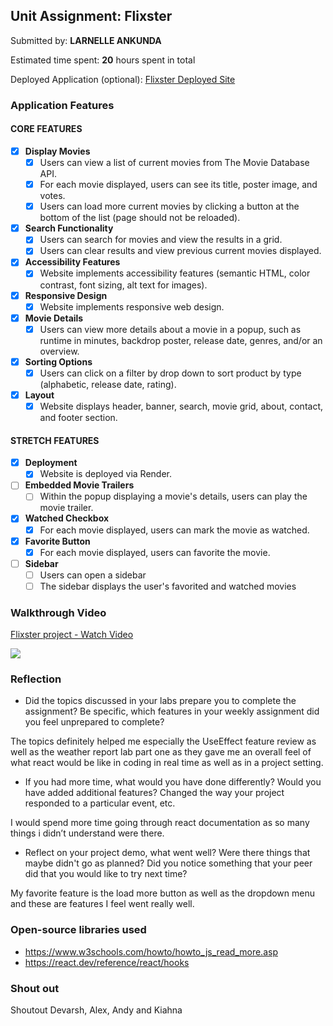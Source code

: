 ## Unit Assignment: Flixster

Submitted by: **LARNELLE ANKUNDA**

Estimated time spent: **20** hours spent in total

Deployed Application (optional): [Flixster Deployed Site](https://flixster-co1q.onrender.com)

### Application Features

#### CORE FEATURES


- [X] **Display Movies**
  -[X] Users can view a list of current movies from The Movie Database API.
  - [X] For each movie displayed, users can see its title, poster image, and votes.
  - [X] Users can load more current movies by clicking a button at the bottom of the list (page should not be reloaded).
- [X] **Search Functionality**
  - [X] Users can search for movies and view the results in a grid.
  - [X] Users can clear results and view previous current movies displayed.
- [X] **Accessibility Features**
  - [X] Website implements accessibility features (semantic HTML, color contrast, font sizing, alt text for images).
- [X] **Responsive Design**
  - [X] Website implements responsive web design.
- [X] **Movie Details**
  - [X] Users can view more details about a movie in a popup, such as runtime in minutes, backdrop poster, release date, genres, and/or an overview.
- [X] **Sorting Options**
  - [X] Users can click on a filter by drop down to sort product by type (alphabetic, release date, rating).
- [X] **Layout**
  - [X] Website displays header, banner, search, movie grid, about, contact, and footer section.

#### STRETCH FEATURES

- [X] **Deployment**
  - [X] Website is deployed via Render.
- [ ] **Embedded Movie Trailers**
  - [ ] Within the popup displaying a movie's details, users can play the movie trailer.
- [X] **Watched Checkbox**
  - [X] For each movie displayed, users can mark the movie as watched.
- [X] **Favorite Button**
  - [X] For each movie displayed, users can favorite the movie.
- [ ] **Sidebar**
  - [ ] Users can open a sidebar
  - [ ] The sidebar displays the user's favorited and watched movies

### Walkthrough Video

<div>
    <a href="https://www.loom.com/share/bb5fe3cd0a914949a095f0da9e17a083">
      <p>Flixster project - Watch Video</p>
    </a>
    <a href="https://www.loom.com/share/bb5fe3cd0a914949a095f0da9e17a083">
      <img style="max-width:300px;" src="https://cdn.loom.com/sessions/thumbnails/bb5fe3cd0a914949a095f0da9e17a083-1718760142956-with-play.gif">
    </a>
  </div>



### Reflection

* Did the topics discussed in your labs prepare you to complete the assignment? Be specific, which features in your weekly assignment did you feel unprepared to complete?

The topics definitely helped me especially the UseEffect feature review as well as the weather report lab part one as they gave me an overall feel of what react would be like in coding in real time as well as in a project setting.

* If you had more time, what would you have done differently? Would you have added additional features? Changed the way your project responded to a particular event, etc.
  
I would spend more time going through react documentation as so many things i didn’t understand were there. 

* Reflect on your project demo, what went well? Were there things that maybe didn't go as planned? Did you notice something that your peer did that you would like to try next time?

My favorite feature is the load more button as well as the dropdown menu and these are features I feel went really well.

### Open-source libraries used

- https://www.w3schools.com/howto/howto_js_read_more.asp
- https://react.dev/reference/react/hooks

### Shout out

Shoutout Devarsh, Alex, Andy and Kiahna